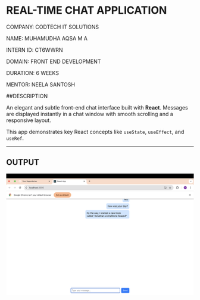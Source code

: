 # REAL-TIME CHAT APPLICATION

COMPANY: CODTECH IT SOLUTIONS

NAME: MUHAMUDHA AQSA M A

INTERN ID: CT6WWRN

DOMAIN: FRONT END DEVELOPMENT

DURATION: 6 WEEKS

MENTOR: NEELA SANTOSH

##DESCRIPTION

An elegant and subtle front-end chat interface built with **React**. Messages are displayed instantly in a chat window with smooth scrolling and a responsive layout.

This app demonstrates key React concepts like `useState`, `useEffect`, and `useRef`.

---

## OUTPUT

![Chat Screenshot](./chat.png)




